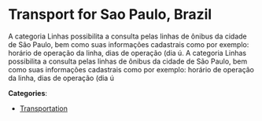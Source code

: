 # Transport for Sao Paulo, Brazil

A categoria Linhas possibilita a consulta pelas linhas de ônibus da cidade de São Paulo, bem como suas informações cadastrais como por exemplo: horário de operação da linha, dias de operação (dia ú. A categoria Linhas possibilita a consulta pelas linhas de ônibus da cidade de São Paulo, bem como suas informações cadastrais como por exemplo: horário de operação da linha, dias de operação (dia ú

**Categories**:

- [Transportation](https://github/apis-list/apis-list#transportation)



